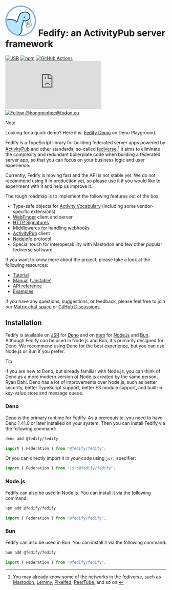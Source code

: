 <!-- deno-fmt-ignore-file -->

![](./logo.svg)
Fedify: an ActivityPub server framework
=======================================

[![JSR][JSR badge]][JSR]
[![npm][npm badge]][npm]
[![GitHub Actions][GitHub Actions badge]][GitHub Actions]
[![Matrix][Matrix badge]][Matrix]
[![Follow @hongminhee@todon.eu][@hongminhee.todon.eu badge]][@hongminhee.todon.eu]

> [!NOTE]
> Looking for a quick demo?  Here it is: [Fedify Demo] on Deno Playground.

Fedify is a TypeScript library for building federated server apps
powered by [ActivityPub] and other standards, so-called [fediverse].[^1]
It aims to eliminate the complexity and redundant boilerplate code when
building a federated server app, so that you can focus on your business logic
and user experience.

Currently, Fedify is moving fast and the API is not stable yet.  We do not
recommend using it in production yet, so please use it if you would like to
experiment with it and help us improve it.

The rough roadmap is to implement the following features out of the box:

 -  Type-safe objects for [Activity Vocabulary] (including some vendor-specific
    extensions)
 -  [WebFinger] client and server
 -  [HTTP Signatures]
 -  Middlewares for handling webhooks
 -  [ActivityPub] client
 -  [NodeInfo] protocol
 -  Special touch for interoperability with Mastodon and few other popular
    fediverse software

If you want to know more about the project, please take a look at the following
resources:

 -  [Tutorial](https://fedify.dev/tutorial/)
 -  [Manual](https://fedify.dev/manual/)
    ([Unstable](https://unstable.fedify.dev/manual/))
 -  [API reference][JSR]
 -  [Examples](https://github.com/dahlia/fedify/tree/main/examples)

If you have any questions, suggestions, or feedback, please feel free to
join our [Matrix chat space][Matrix] or [GitHub Discussions].

[^1]: You may already know some of the networks in the fediverse, such as
      [Mastodon], [Lemmy], [Pixelfed], [PeerTube], and so on.

[JSR]: https://jsr.io/@fedify/fedify
[JSR badge]: https://jsr.io/badges/@fedify/fedify?
[npm]: https://www.npmjs.com/package/@fedify/fedify
[npm badge]: https://img.shields.io/npm/v/@fedify/fedify?logo=npm
[GitHub Actions]: https://github.com/dahlia/fedify/actions/workflows/build.yaml
[GitHub Actions badge]: https://github.com/dahlia/fedify/actions/workflows/build.yaml/badge.svg
[Matrix]: https://matrix.to/#/#fedify:matrix.org
[Matrix badge]: https://img.shields.io/matrix/fedify%3Amatrix.org
[@hongminhee.todon.eu badge]: https://fedi-badge.deno.dev/@hongminhee@todon.eu/followers.svg
[@hongminhee.todon.eu]: https://todon.eu/@hongminhee
[Fedify Demo]: https://dash.deno.com/playground/fedify-demo
[ActivityPub]: https://www.w3.org/TR/activitypub/
[fediverse]: https://en.wikipedia.org/wiki/Fediverse
[Activity Vocabulary]: https://www.w3.org/TR/activitystreams-vocabulary/
[WebFinger]: https://datatracker.ietf.org/doc/html/rfc7033
[HTTP Signatures]: https://tools.ietf.org/html/draft-cavage-http-signatures-12
[NodeInfo]: https://nodeinfo.diaspora.software/
[GitHub Discussions]: https://github.com/dahlia/fedify/discussions
[Mastodon]: https://joinmastodon.org/
[Lemmy]: https://join-lemmy.org/
[Pixelfed]: https://pixelfed.org/
[PeerTube]: https://joinpeertube.org/


Installation
------------

Fedify is available on [JSR] for [Deno] and on [npm] for [Node.js] and [Bun].
Although Fedify can be used in Node.js and Bun, it's primarily designed for
Deno.  We recommend using Deno for the best experience, but you can use Node.js 
or Bun if you prefer.

> [!TIP]
> If you are new to Deno, but already familiar with Node.js, you can think of
> Deno as a more modern version of Node.js created by the same person, Ryan
> Dahl.  Deno has a lot of improvements over Node.js, such as better security,
> better TypeScript support, better ES module support, and built-in key-value
> store and message queue.

[JSR]: https://jsr.io/@fedify/fedify
[Deno]: https://deno.com/
[npm]: https://www.npmjs.com/package/@fedify/fedify
[Node.js]: https://nodejs.org/
[Bun]: https://bun.sh/

### Deno

[Deno] is the primary runtime for Fedify.  As a prerequisite, you need to have
Deno 1.41.0 or later installed on your system.  Then you can install Fedify
via the following command:

~~~~ sh
deno add @fedify/fedify
~~~~

~~~~ typescript
import { Federation } from "@fedify/fedify";
~~~~

Or you can directly import it in your code using `jsr:` specifier:

~~~~ typescript
import { Federation } from "jsr:@fedify/fedify";
~~~~

### Node.js

Fedify can also be used in Node.js.  You can install it via the following
command:

~~~~ sh
npm add @fedify/fedify
~~~~

~~~~ typescript
import { Federation } from "@fedify/fedify";
~~~~

### Bun

Fedify can also be used in Bun.  You can install it via the following
command:

~~~~ sh
bun add @fedify/fedify
~~~~

~~~~ typescript
import { Federation } from "@fedify/fedify";
~~~~
